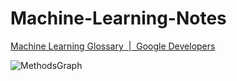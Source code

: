 # Machine-Learning-Notes

[Machine Learning Glossary   |  Google Developers](https://developers.google.cn/machine-learning/glossary/)

![MethodsGraph](images/MethodsGraph.jpg)
